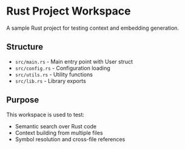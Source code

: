 # Rust Project Workspace

A sample Rust project for testing context and embedding generation.

## Structure
- `src/main.rs` - Main entry point with User struct
- `src/config.rs` - Configuration loading
- `src/utils.rs` - Utility functions
- `src/lib.rs` - Library exports

## Purpose
This workspace is used to test:
- Semantic search over Rust code
- Context building from multiple files
- Symbol resolution and cross-file references
